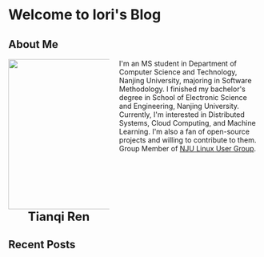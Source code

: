 # Welcome to Iori's Blog

## About Me

<div style="display: flex">
  <div class="avatar" align="center" style="width: 40%">
    <img src="https://avatars.githubusercontent.com/u/81511507?v=4" width="300" />
    <span>
      <b><font size="5">Tianqi Ren</font></b>
    </span>
  </div>
  <div class="about" style="padding-left: 20px; width: 60%">
    I'm an MS student in Department of Computer Science and Technology,  Nanjing University, majoring in Software Methodology. I finished my bachelor's degree in School of Electronic Science and Engineering, Nanjing University. <br>
    Currently, I'm interested in Distributed Systems, Cloud Computing, and Machine Learning. I'm also a fan of open-source projects and willing to contribute to them. <br>
    Group Member of <a href="https://github.com/nju-lug">NJU Linux User Group</a>.
  </div>
</div>

## Recent Posts
